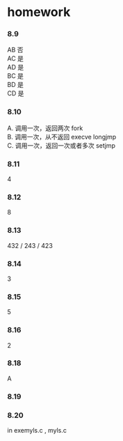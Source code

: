 homework
========

### 8.9
AB		否<br>
AC		是<br>
AD		是<br>
BC		是<br>
BD		是<br>
CD		是<br>

### 8.10
A. 调用一次，返回两次 fork <br>
B. 调用一次，从不返回 execve longjmp <br>
C. 调用一次，返回一次或者多次 setjmp <br>

### 8.11
4

### 8.12
8

### 8.13
432 / 243 / 423

### 8.14
3

### 8.15
5

### 8.16
2

### 8.18
A

### 8.19


### 8.20
in exemyls.c , myls.c
